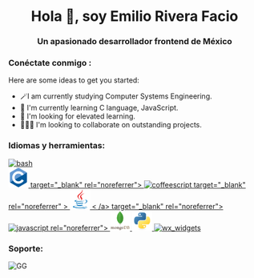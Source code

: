 <h1 align="center">Hola 👋, soy Emilio Rivera Facio</h1>
<h3 align="center">Un apasionado desarrollador frontend de México</h3>

<h3 align="left">Conéctate conmigo :</h3>
<p align="left">
</p>

Here are some ideas to get you started:

- 🪄I am currently studying Computer Systems Engineering.
- 🌱 I'm currently learning C language, JavaScript.
- 🚀 I'm looking for elevated learning.
- 👨🏻‍💻 I'm looking to collaborate on outstanding projects.

<h3 align="left">Idiomas y herramientas:</h3>
<p align="left"> <a href="https:// www.gnu.org/software/bash/" target="_blank" rel="noreferrer"> <img src="https://www.vectorlogo.zone/logos/gnu_bash/gnu_bash-icon.svg" alt=" bash" width="40" height="40"/> </a> 
<br>
<a href="https://www.cprogramming.com/" target="_blank" rel="noreferrer"> <img src=" https://raw.githubusercontent.com/devicons/devicon/master/icons/c/c-original.svg" alt="c" width="40" height="40"/> </a> <a href ="https://offeescript.org" <br>target="_blank" rel="noreferrer"> <img src="https://raw.githubusercontent.com/devicons/devicon/master/icons/coffeescript/coffeescript-original- wordmark.svg" alt="coffeescript" width="40" height="40"/> </a> <a href="https://www.java.com" <br>target="_blank" rel="noreferrer" > <img src="https://raw.githubusercontent.com/devicons/devicon/master/icons/java/java-original.svg" alt="java" width="40" height="40"/> < /a> <a href="https://developer.mozilla.org/en-US/docs/Web/JavaScript" <br>target="_blank" rel="noreferrer"> <img src="https://raw. githubusercontent.com/devicons/devicon/master/icons/javascript/javascript-original.svg" alt="javascript" width="40" height="40"/> </a> <a href="https:// www.mongodb.com/" target="_blank" <br>rel="noreferrer"> <img src="https://raw.githubusercontent.com/devicons/devicon/master/icons/mongodb/mongodb-original-wordmark.svg " alt="mongodb" width="40" height="40"/> </a> <a href="https://www.python.org" target="_blank" rel="noreferrer"> <img src="https://raw.githubusercontent.com/devicons/devicon/master/icons/python/python-original.svg" alt="python" width="40" height="40"/> </a> <a href="https://www.wxwidgets.org/" target="_blank" rel="noreferrer"> <img src="https://upload.wikimedia.org/wikipedia/commons/b/bb/WxWidgets.svg" alt="wx_widgets" width="40" height="40"/> </a> </p>

<h3 align="left">Soporte:</h3>
<p> <a href="https://www.buymeacoffee.com/GG"> <img align="left" src="https://cdn .buymeacoffee.com/buttons/v2/default-amarillo.png" height="50" width="210" alt="GG" /></a> </p> <br><br>
